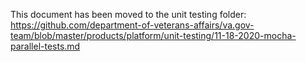 This document has been moved to the unit testing folder: https://github.com/department-of-veterans-affairs/va.gov-team/blob/master/products/platform/unit-testing/11-18-2020-mocha-parallel-tests.md
